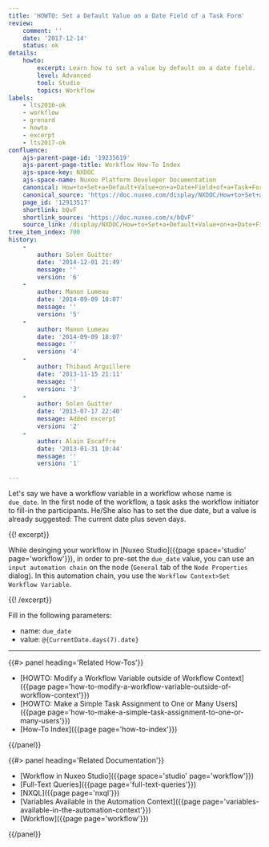 ```yaml
---
title: 'HOWTO: Set a Default Value on a Date Field of a Task Form'
review:
    comment: ''
    date: '2017-12-14'
    status: ok
details:
    howto:
        excerpt: Learn how to set a value by default on a date field.
        level: Advanced
        tool: Studio
        topics: Workflow
labels:
    - lts2016-ok
    - workflow
    - grenard
    - howto
    - excerpt
    - lts2017-ok
confluence:
    ajs-parent-page-id: '19235619'
    ajs-parent-page-title: Workflow How-To Index
    ajs-space-key: NXDOC
    ajs-space-name: Nuxeo Platform Developer Documentation
    canonical: How+to+Set+a+Default+Value+on+a+Date+Field+of+a+Task+Form
    canonical_source: 'https://doc.nuxeo.com/display/NXDOC/How+to+Set+a+Default+Value+on+a+Date+Field+of+a+Task+Form'
    page_id: '12913517'
    shortlink: bQvF
    shortlink_source: 'https://doc.nuxeo.com/x/bQvF'
    source_link: /display/NXDOC/How+to+Set+a+Default+Value+on+a+Date+Field+of+a+Task+Form
tree_item_index: 700
history:
    -
        author: Solen Guitter
        date: '2014-12-01 21:49'
        message: ''
        version: '6'
    -
        author: Manon Lumeau
        date: '2014-09-09 18:07'
        message: ''
        version: '5'
    -
        author: Manon Lumeau
        date: '2014-09-09 18:07'
        message: ''
        version: '4'
    -
        author: Thibaud Arguillere
        date: '2013-11-15 21:11'
        message: ''
        version: '3'
    -
        author: Solen Guitter
        date: '2013-07-17 22:40'
        message: Added excerpt
        version: '2'
    -
        author: Alain Escaffre
        date: '2013-01-31 10:44'
        message: ''
        version: '1'

---
```

Let's say we have a workflow variable in a workflow whose name is `due_date`. In the first node of the workflow, a task asks the workflow initiator to fill-in the participants. He/She also has to set the due date, but a value is already suggested: The current date plus seven days.

{{! excerpt}}

While desinging your workflow in [Nuxeo Studio]({{page space='studio' page='workflow'}}), in order to pre-set the `due_date` value, you can use an `input automation chain` on the node (`General` tab of the `Node Properties` dialog). In this automation chain, you use the `Workflow Context>Set Workflow Variable`.

{{! /excerpt}}

Fill in the following parameters:

*   name: `due_date`
*   value: `@{CurrentDate.days(7).date}`

* * *

<div class="row" data-equalizer data-equalize-on="medium"><div class="column medium-6">{{#> panel heading='Related How-Tos'}}

- [HOWTO: Modify a Workflow Variable outside of Workflow Context]({{page page='how-to-modify-a-workflow-variable-outside-of-workflow-context'}})
- [HOWTO: Make a Simple Task Assignment to One or Many Users]({{page page='how-to-make-a-simple-task-assignment-to-one-or-many-users'}})
- [How-To Index]({{page page='how-to-index'}})

{{/panel}}</div><div class="column medium-6">{{#> panel heading='Related Documentation'}}

- [Workflow in Nuxeo Studio]({{page space='studio' page='workflow'}})
- [Full-Text Queries]({{page page='full-text-queries'}})
- [NXQL]({{page page='nxql'}})
- [Variables Available in the Automation Context]({{page page='variables-available-in-the-automation-context'}})
- [Workflow]({{page page='workflow'}})

{{/panel}}</div></div>
